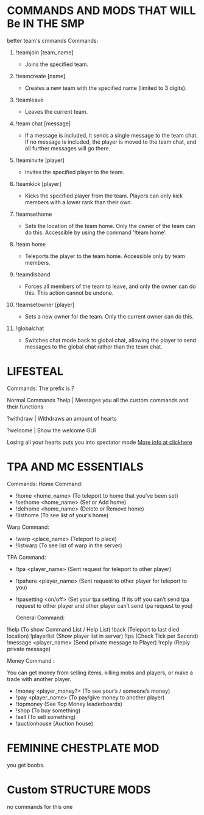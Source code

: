 # COMMANDS AND MODS THAT WILL Be IN THE SMP
better team's cmmands
Commands:

1. !teamjoin [team_name]
   - Joins the specified team.
   
2. !teamcreate [name]
   - Creates a new team with the specified name (limited to 3 digits).

3. !teamleave
   - Leaves the current team.

4. !team chat [message]
   - If a message is included, it sends a single message to the team chat. If no message is included, the player is moved to the team chat, and all further messages will go there.

5. !teaminvite [player]
   - Invites the specified player to the team.

6. !teamkick [player]
   - Kicks the specified player from the team. Players can only kick members with a lower rank than their own.

7. !teamsethome
   - Sets the location of the team home. Only the owner of the team can do this. Accessible by using the command '!team home'.

8. !team home
   - Teleports the player to the team home. Accessible only by team members.

9. !teamdisband
   - Forces all members of the team to leave, and only the owner can do this. This action cannot be undone.

10. !teamsetowner [player]
    - Sets a new owner for the team. Only the current owner can do this.

11. !globalchat
    - Switches chat mode back to global chat, allowing the player to send messages to the global chat rather than the team chat.
   
# LIFESTEAL
Commands:
The prefix is ?

Normal Commands
?help | Messages you all the custom commands and their functions

?withdraw <amount> | Withdraws an amount of hearts

?welcome | Show the welcome GUI

Losing all your hearts puts you into spectator mode 
[More info at clickhere ](https://modbay.org/mods/696-lifesteal-addon.html)


# TPA AND MC ESSENTIALS
Commands:
Home Command:

- !home <home_name> (To teleport to home that you’ve been set)
- !sethome <home_name> (Set or Add home)
- !delhome <home_name> (Delete or Remove home)
- !listhome (To see list of your’s home)

Warp Command:

- !warp <place_name> (Teleport to place)
- !listwarp (To see list of warp in the server)

TPA Command:

- !tpa <player_name> (Sent request for teleport to other player)
- !tpahere <player_name> (Sent request to other player for teleport to you)
- !tpasetting <on/off> (Set your tpa setting. If its off you can’t send tpa request to other player and other player can’t send tpa request to you)

  General Command:

!help (To show Command List / Help List)
!back (Teleport to last died location)
!playerlist (Show player list in server)
!tps (Check Tick per Second)
!message <player_name> <message> (Send private message to Player)
!reply <message> (Reply private message)

 Money Command :

You can get money from selling items, killing mobs and players, or make a trade with another player.

- !money <player_money?> (To see your’s / someone’s money)
- !pay <player_name> <amount> (To pay/give money to another player)
- !topmoney (See Top Money leaderboards)
- !shop (To buy something)
- !sell (To sell something)
- !auctionhouse (Auction house)

# FEMININE CHESTPLATE MOD
you get boobs.


# Custom STRUCTURE MODS
no commands for this one
